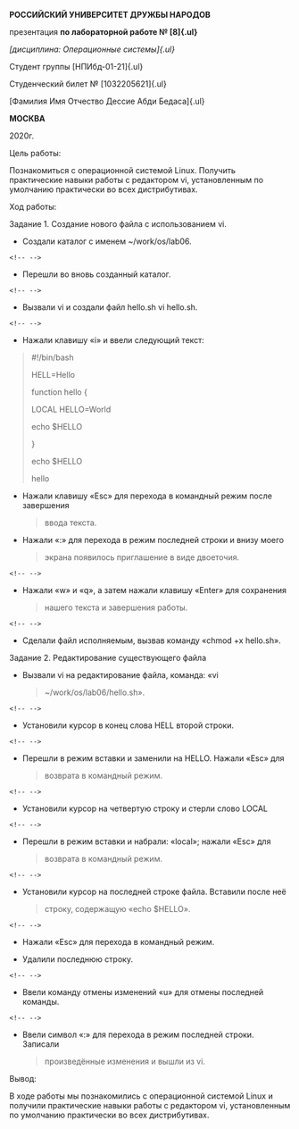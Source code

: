 **РОССИЙСКИЙ УНИВЕРСИТЕТ ДРУЖБЫ НАРОДОВ**

презентация **по лабораторной работе № [8]{.ul}**

*[дисциплина: Операционные системы]{.ul}*

Студент группы [НПИбд-01-21]{.ul}

Студенческий билет № [1032205621]{.ul}

[Фамилия Имя Отчествo Дессие Абди Бедаса]{.ul}

**МОСКВА**

2020г.

Цель работы:

Познакомиться с операционной системой Linux. Получить практические
навыки работы с редактором vi, установленным по умолчанию практически во
всех дистрибутивах.

Ход работы:

Задание 1. Создание нового файла с использованием vi.

-   Создали каталог с именем \~/work/os/lab06.

```{=html}
<!-- -->
```
-   Перешли во вновь созданный каталог.

```{=html}
<!-- -->
```
-   Вызвали vi и создали файл hello.sh vi hello.sh.

```{=html}
<!-- -->
```
-   Нажали клавишу «i» и ввели следующий текст:

> \#!/bin/bash
>
> HELL=Hello
>
> function hello {
>
> LOCAL HELLO=World
>
> echo \$HELLO
>
> }
>
> echo \$HELLO
>
> hello

-   Нажали клавишу «Esc» для перехода в командный режим после завершения
    > ввода текста.

-   Нажали «:» для перехода в режим последней строки и внизу моего
    > экрана появилось приглашение в виде двоеточия.

```{=html}
<!-- -->
```
-   Нажали «w» и «q», а затем нажали клавишу «Enter» для сохранения
    > нашего текста и завершения работы.

```{=html}
<!-- -->
```
-   Сделали файл исполняемым, вызвав команду «chmod +x hello.sh».

Задание 2. Редактирование существующего файла

-   Вызвали vi на редактирование файла, команда: «vi
    > \~/work/os/lab06/hello.sh».

```{=html}
<!-- -->
```
-   Установили курсор в конец слова HELL второй строки.

```{=html}
<!-- -->
```
-   Перешли в режим вставки и заменили на HELLO. Нажали «Esc» для
    > возврата в командный режим.

```{=html}
<!-- -->
```
-   Установили курсор на четвертую строку и стерли слово LOCAL

```{=html}
<!-- -->
```
-   Перешли в режим вставки и набрали: «local»; нажали «Esc» для
    > возврата в командный режим.

```{=html}
<!-- -->
```
-   Установили курсор на последней строке файла. Вставили после неё
    > строку, содержащую «echo \$HELLO».

```{=html}
<!-- -->
```
-   Нажали «Esc» для перехода в командный режим.

-   Удалили последнюю строку.

```{=html}
<!-- -->
```
-   Ввели команду отмены изменений «u» для отмены последней команды.

```{=html}
<!-- -->
```
-   Ввели символ «:» для перехода в режим последней строки. Записали
    > произведённые изменения и вышли из vi.

Вывод:

В ходе работы мы познакомились с операционной системой Linux и получили
практические навыки работы с редактором vi, установленным по умолчанию
практически во всех дистрибутивах.

